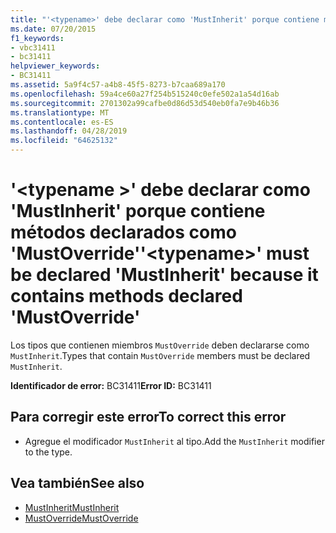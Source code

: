 ```yaml
---
title: "'<typename>' debe declarar como 'MustInherit' porque contiene métodos declarados como 'MustOverride'"
ms.date: 07/20/2015
f1_keywords:
- vbc31411
- bc31411
helpviewer_keywords:
- BC31411
ms.assetid: 5a9f4c57-a4b8-45f5-8273-b7caa689a170
ms.openlocfilehash: 59a4ce60a27f254b515240c0efe502a1a54d16ab
ms.sourcegitcommit: 2701302a99cafbe0d86d53d540eb0fa7e9b46b36
ms.translationtype: MT
ms.contentlocale: es-ES
ms.lasthandoff: 04/28/2019
ms.locfileid: "64625132"
---
```

# <a name="typename-must-be-declared-mustinherit-because-it-contains-methods-declared-mustoverride"></a><span data-ttu-id="2a98e-102">'\<typename >' debe declarar como 'MustInherit' porque contiene métodos declarados como 'MustOverride'</span><span class="sxs-lookup"><span data-stu-id="2a98e-102">'\<typename>' must be declared 'MustInherit' because it contains methods declared 'MustOverride'</span></span>
<span data-ttu-id="2a98e-103">Los tipos que contienen miembros `MustOverride` deben declararse como `MustInherit`.</span><span class="sxs-lookup"><span data-stu-id="2a98e-103">Types that contain `MustOverride` members must be declared `MustInherit`.</span></span>  
  
 <span data-ttu-id="2a98e-104">**Identificador de error:** BC31411</span><span class="sxs-lookup"><span data-stu-id="2a98e-104">**Error ID:** BC31411</span></span>  
  
## <a name="to-correct-this-error"></a><span data-ttu-id="2a98e-105">Para corregir este error</span><span class="sxs-lookup"><span data-stu-id="2a98e-105">To correct this error</span></span>  
  
- <span data-ttu-id="2a98e-106">Agregue el modificador `MustInherit` al tipo.</span><span class="sxs-lookup"><span data-stu-id="2a98e-106">Add the `MustInherit` modifier to the type.</span></span>  
  
## <a name="see-also"></a><span data-ttu-id="2a98e-107">Vea también</span><span class="sxs-lookup"><span data-stu-id="2a98e-107">See also</span></span>

- [<span data-ttu-id="2a98e-108">MustInherit</span><span class="sxs-lookup"><span data-stu-id="2a98e-108">MustInherit</span></span>](../../visual-basic/language-reference/modifiers/mustinherit.md)
- [<span data-ttu-id="2a98e-109">MustOverride</span><span class="sxs-lookup"><span data-stu-id="2a98e-109">MustOverride</span></span>](../../visual-basic/language-reference/modifiers/mustoverride.md)
